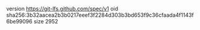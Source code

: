 version https://git-lfs.github.com/spec/v1
oid sha256:3b32aacea2b3b0217eeef3f2284d303b3bd653f9c36cfaada4f1143f6be99096
size 2952
